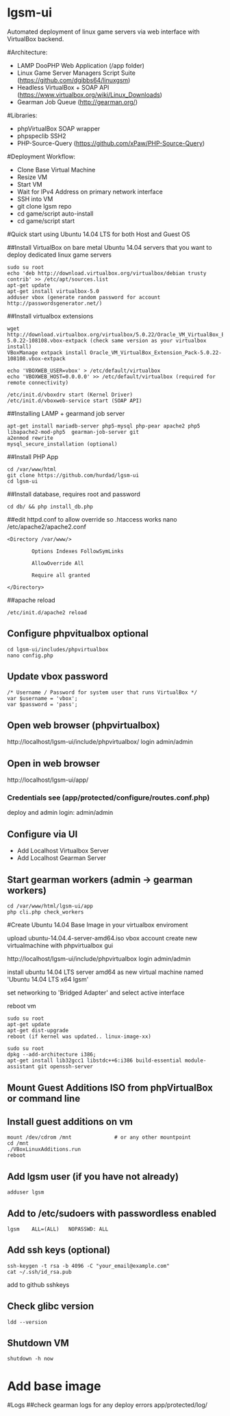 # lgsm-ui

Automated deployment of linux game servers via web interface with VirtualBox backend.

#Architecture:

- LAMP DooPHP Web Application (/app folder)
- Linux Game Server Managers Script Suite (https://github.com/dgibbs64/linuxgsm)
- Headless VirtualBox + SOAP API (https://www.virtualbox.org/wiki/Linux_Downloads)
- Gearman Job Queue (http://gearman.org/)

#Libraries:
- phpVirtualBox SOAP wrapper 
- phpspeclib SSH2
- PHP-Source-Query (https://github.com/xPaw/PHP-Source-Query)

#Deployment Workflow:

- Clone Base Virtual Machine
- Resize VM
- Start VM
- Wait for IPv4 Address on primary network interface
- SSH into VM
 - git clone lgsm repo
 - cd game/script auto-install
 - cd game/script start

#Quick start using Ubuntu 14.04 LTS for both Host and Guest OS

##Install VirtualBox on bare metal Ubuntu 14.04 servers that you want to deploy dedicated linux game servers
```
sudo su root
echo 'deb http://download.virtualbox.org/virtualbox/debian trusty contrib' >> /etc/apt/sources.list
apt-get update
apt-get install virtualbox-5.0
adduser vbox (generate random password for account http://passwordsgenerator.net/)
```

##Install virtualbox extensions
```
wget http://download.virtualbox.org/virtualbox/5.0.22/Oracle_VM_VirtualBox_Extension_Pack-5.0.22-108108.vbox-extpack (check same version as your virtualbox install)
VBoxManage extpack install Oracle_VM_VirtualBox_Extension_Pack-5.0.22-108108.vbox-extpack 

echo 'VBOXWEB_USER=vbox' > /etc/default/virtualbox
echo 'VBOXWEB_HOST=0.0.0.0' >> /etc/default/virtualbox (required for remote connectivity)

/etc/init.d/vboxdrv start (Kernel Driver)
/etc/init.d/vboxweb-service start (SOAP API)
```

##Installing LAMP + gearmand job server

```
apt-get install mariadb-server php5-mysql php-pear apache2 php5 libapache2-mod-php5  gearman-job-server git
a2enmod rewrite
mysql_secure_installation (optional)
```

##Install PHP App

```
cd /var/www/html
git clone https://github.com/hurdad/lgsm-ui
cd lgsm-ui
```

##Install database, requires root and password
```
cd db/ && php install_db.php
```

##edit httpd.conf to allow override so .htaccess works
nano /etc/apache2/apache2.conf 

```
<Directory /var/www/>

        Options Indexes FollowSymLinks

        AllowOverride All 

        Require all granted

</Directory>
```

##apache reload
```
/etc/init.d/apache2 reload
```

## Configure phpvitualbox optional
```
cd lgsm-ui/includes/phpvirtualbox
nano config.php
```

## Update vbox password
```
/* Username / Password for system user that runs VirtualBox */
var $username = 'vbox';
var $password = 'pass';
```

## Open web browser (phpvirtualbox)
http://localhost/lgsm-ui/include/phpvirtualbox/
login admin/admin

## Open in web browser
http://localhost/lgsm-ui/app/

### Credentials see (app/protected/configure/routes.conf.php)
deploy and admin login: admin/admin

##  Configure via UI
 - Add Localhost Virtualbox Server
 - Add Localhost Gearman Server

## Start gearman workers (admin -> gearman workers)
```
cd /var/www/html/lgsm-ui/app
php cli.php check_workers
```

#Create Ubuntu 14.04 Base Image in your virtualbox enviroment

upload ubuntu-14.04.4-server-amd64.iso  vbox account
create new virtualmachine  with phpvirtualbox gui

http://localhost/lgsm-ui/include/phpvirtualbox
login admin/admin

install ubuntu 14.04 LTS server amd64 as new virtual machine named 'Ubuntu 14.04 LTS x64 lgsm'

set networking to 'Bridged Adapter' and select active interface

reboot vm

```
sudo su root
apt-get update
apt-get dist-upgrade
reboot (if kernel was updated.. linux-image-xx)
```

```
sudo su root
dpkg --add-architecture i386;
apt-get install lib32gcc1 libstdc++6:i386 build-essential module-assistant git openssh-server
```

## Mount Guest Additions ISO from phpVirtualBox or command line

## Install guest additions on vm
```
mount /dev/cdrom /mnt              # or any other mountpoint
cd /mnt
./VBoxLinuxAdditions.run
reboot
```
## Add lgsm user (if you have not already)
```
adduser lgsm
```
## Add to /etc/sudoers with passwordless enabled
```
lgsm	ALL=(ALL)	NOPASSWD: ALL
```
## Add ssh keys (optional)
```
ssh-keygen -t rsa -b 4096 -C "your_email@example.com"
cat ~/.ssh/id_rsa.pub
```
add to github sshkeys
## Check glibc version
```
ldd --version
```

## Shutdown VM
```
shutdown -h now
```

# Add base image

#Logs
##check gearman logs for any deploy errors
app/protected/log/




